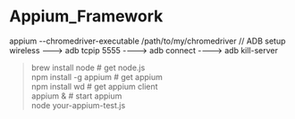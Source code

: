 # Appium_Framework


appium --chromedriver-executable /path/to/my/chromedriver
// ADB setup wireless ---> adb tcpip 5555 ----> adb connect <IP of CELL PHONE> ----> adb kill-server<br>
  
> brew install node      # get node.js<br>
> npm install -g appium  # get appium<br>
> npm install wd         # get appium client<br>
> appium &               # start appium<br>
> node your-appium-test.js<br>
